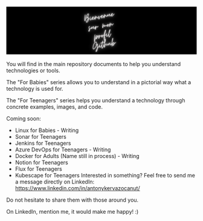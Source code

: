 ![Alt text](Assets/banner.png)

You will find in the main repository documents to help you understand technologies or tools.

The "For Babies" series allows you to understand in a pictorial way what a technology is used for.

The "For Teenagers" series helps you understand a technology through concrete examples, images, and code.

Coming soon:

- Linux for Babies - Writing
- Sonar for Teenagers
- Jenkins for Teenagers
- Azure DevOps for Teenagers - Writing
- Docker for Adults (Name still in process) - Writing
- Notion for Teenagers
- Flux for Teenagers
- Kubescape for Teenagers
Interested in something? Feel free to send me a message directly on LinkedIn: https://www.linkedin.com/in/antonykervazocanut/

Do not hesitate to share them with those around you.

On LinkedIn, mention me, it would make me happy! :)
